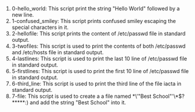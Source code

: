 1. 0-hello_world: This script print the string "Hello World" followed by a new line.
2. 1-confused_smiley: This script prints confused smiley escaping the special characters in it.
3. 2-hellofile: This script prints the content of /etc/passwd file in standard output.
4. 3-twofiles: This script is used to print the contents of both /etc/passwd and /etc/hosts file in standard output.
5. 4-lastlines: This script is used to print the last 10 line of /etc/passwd file in standard output.
6. 5-firstlines: This script is used to print the first 10 line of /etc/passwd file in standard output.
7. 6-third_line: This script is used to print the third line of the file iacta in standard output.
8. 7-file: This script is used to create a a file named \*\\'"Best School"\'\\*$\?\*\*\*\*\*:) and add the string "Best School" into it.
